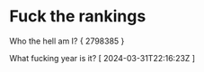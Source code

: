 # Fuck the rankings

Who the hell am I?
{ 2798385 }

What fucking year is it?
[ 2024-03-31T22:16:23Z ]
